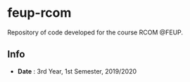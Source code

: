 # feup-rcom
Repository of code developed for the course RCOM @FEUP.

## Info
* **Date** : 3rd Year, 1st Semester, 2019/2020
